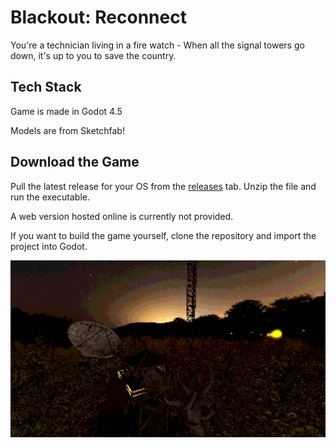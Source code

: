 # Blackout: Reconnect

You're a technician living in a fire watch - When all the signal towers go down, it's up to you to save the country.

## Tech Stack

Game is made in Godot 4.5

Models are from Sketchfab!

## Download the Game

Pull the latest release for your OS from the [releases](https://github.com/RafaeloxMC/blackout-reconnect/releases) tab. Unzip the file and run the executable.

A web version hosted online is currently not provided.

If you want to build the game yourself, clone the repository and import the project into Godot.

![Image](https://github.com/RafaeloxMC/blackout-reconnect/blob/main/textures/wallpaper.png?raw=true)
